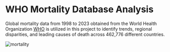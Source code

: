 # WHO Mortality Database Analysis

Global mortality data  from 1998 to 2023 obtained from the World Health Organization [WHO](https://www.who.int/data/data-collection-tools/who-mortality-database) is utilized in this project to identify trends, regional disparities, and leading causes of death across 462,776 different countries. 

![mortality](https://github.com/user-attachments/assets/8bead52f-4e51-4680-b15c-dddb4136fed8)

